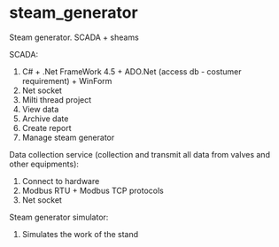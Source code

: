 # steam_generator
Steam generator. SCADA + sheams

SCADA:
1. C# + .Net FrameWork 4.5 + ADO.Net (access db - costumer requirement) + WinForm
2. Net socket
3. Milti thread project
4. View data
5. Archive date
6. Create report
7. Manage steam generator

Data collection service (collection and transmit all data from valves and other equipments):
1. Connect to hardware
2. Modbus RTU + Modbus TCP protocols
3. Net socket

Steam generator simulator:
1. Simulates the work of the stand
